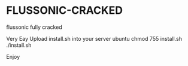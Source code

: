 # FLUSSONIC-CRACKED
flussonic fully cracked

Very Eay Upload install.sh into your server ubuntu
chmod 755 install.sh
./install.sh

Enjoy
